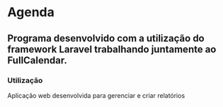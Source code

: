 # Agenda

## Programa desenvolvido com a utilização do framework Laravel trabalhando juntamente ao FullCalendar.

### Utilização
Aplicação web desenvolvida para gerenciar e criar relatórios
